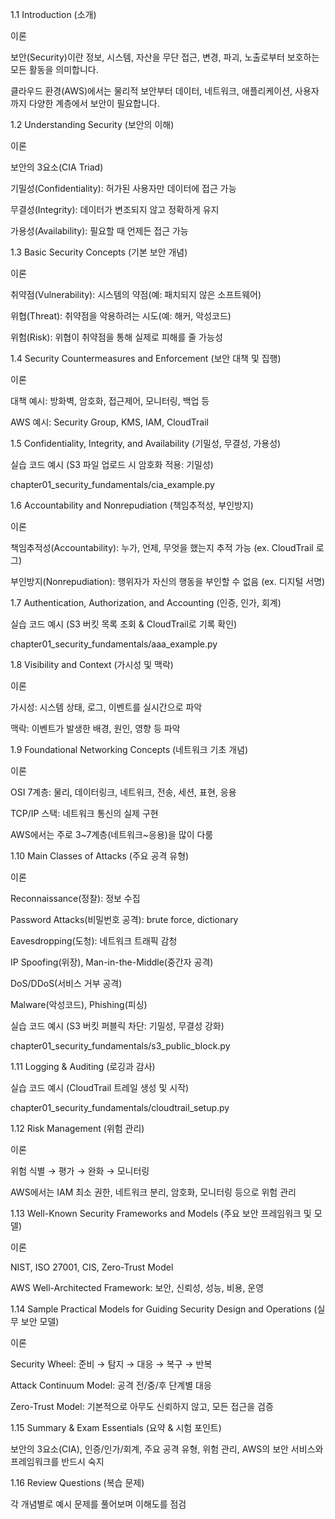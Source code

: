 1.1 Introduction (소개)

이론

보안(Security)이란 정보, 시스템, 자산을 무단 접근, 변경, 파괴, 노출로부터 보호하는 모든 활동을 의미합니다.

클라우드 환경(AWS)에서는 물리적 보안부터 데이터, 네트워크, 애플리케이션, 사용자까지 다양한 계층에서 보안이 필요합니다.

1.2 Understanding Security (보안의 이해)

이론

보안의 3요소(CIA Triad)

기밀성(Confidentiality): 허가된 사용자만 데이터에 접근 가능

무결성(Integrity): 데이터가 변조되지 않고 정확하게 유지

가용성(Availability): 필요할 때 언제든 접근 가능

1.3 Basic Security Concepts (기본 보안 개념)

이론

취약점(Vulnerability): 시스템의 약점(예: 패치되지 않은 소프트웨어)

위협(Threat): 취약점을 악용하려는 시도(예: 해커, 악성코드)

위험(Risk): 위협이 취약점을 통해 실제로 피해를 줄 가능성

1.4 Security Countermeasures and Enforcement (보안 대책 및 집행)

이론

대책 예시: 방화벽, 암호화, 접근제어, 모니터링, 백업 등

AWS 예시: Security Group, KMS, IAM, CloudTrail

1.5 Confidentiality, Integrity, and Availability (기밀성, 무결성, 가용성)

실습 코드 예시 (S3 파일 업로드 시 암호화 적용: 기밀성)

chapter01_security_fundamentals/cia_example.py

1.6 Accountability and Nonrepudiation (책임추적성, 부인방지)

이론

책임추적성(Accountability): 누가, 언제, 무엇을 했는지 추적 가능 (ex. CloudTrail 로그)

부인방지(Nonrepudiation): 행위자가 자신의 행동을 부인할 수 없음 (ex. 디지털 서명)

1.7 Authentication, Authorization, and Accounting (인증, 인가, 회계)

실습 코드 예시 (S3 버킷 목록 조회 & CloudTrail로 기록 확인)

chapter01_security_fundamentals/aaa_example.py

1.8 Visibility and Context (가시성 및 맥락)

이론

가시성: 시스템 상태, 로그, 이벤트를 실시간으로 파악

맥락: 이벤트가 발생한 배경, 원인, 영향 등 파악

1.9 Foundational Networking Concepts (네트워크 기초 개념)

이론

OSI 7계층: 물리, 데이터링크, 네트워크, 전송, 세션, 표현, 응용

TCP/IP 스택: 네트워크 통신의 실제 구현

AWS에서는 주로 3~7계층(네트워크~응용)을 많이 다룸

1.10 Main Classes of Attacks (주요 공격 유형)

이론

Reconnaissance(정찰): 정보 수집

Password Attacks(비밀번호 공격): brute force, dictionary

Eavesdropping(도청): 네트워크 트래픽 감청

IP Spoofing(위장), Man-in-the-Middle(중간자 공격)

DoS/DDoS(서비스 거부 공격)

Malware(악성코드), Phishing(피싱)

실습 코드 예시 (S3 버킷 퍼블릭 차단: 기밀성, 무결성 강화)

chapter01_security_fundamentals/s3_public_block.py

1.11 Logging & Auditing (로깅과 감사)

실습 코드 예시 (CloudTrail 트레일 생성 및 시작)

chapter01_security_fundamentals/cloudtrail_setup.py

1.12 Risk Management (위험 관리)

이론

위험 식별 → 평가 → 완화 → 모니터링

AWS에서는 IAM 최소 권한, 네트워크 분리, 암호화, 모니터링 등으로 위험 관리

1.13 Well-Known Security Frameworks and Models (주요 보안 프레임워크 및 모델)

이론

NIST, ISO 27001, CIS, Zero-Trust Model

AWS Well-Architected Framework: 보안, 신뢰성, 성능, 비용, 운영

1.14 Sample Practical Models for Guiding Security Design and Operations (실무 보안 모델)

이론

Security Wheel: 준비 → 탐지 → 대응 → 복구 → 반복

Attack Continuum Model: 공격 전/중/후 단계별 대응

Zero-Trust Model: 기본적으로 아무도 신뢰하지 않고, 모든 접근을 검증

1.15 Summary & Exam Essentials (요약 & 시험 포인트)

보안의 3요소(CIA), 인증/인가/회계, 주요 공격 유형, 위험 관리, AWS의 보안 서비스와 프레임워크를 반드시 숙지

1.16 Review Questions (복습 문제)

각 개념별로 예시 문제를 풀어보며 이해도를 점검
